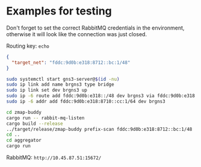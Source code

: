 # Examples for testing

Don't forget to set the correct RabbitMQ credentials in the environment, otherwise it will look like the
connection was just closed.

Routing key: `echo`

```json
{
  "target_net": "fddc:9d0b:e318:8712::bc:1/48"
}
```

```bash
sudo systemctl start gns3-server@$(id -nu)
sudo ip link add name brgns3 type bridge
sudo ip link set dev brgns3 up
sudo ip -6 route add fddc:9d0b:e318::/48 dev brgns3 via fddc:9d0b:e318:8710::bb:1 metric 3
sudo ip -6 addr add fddc:9d0b:e318:8710::cc:1/64 dev brgns3
```

```bash
cd zmap-buddy
cargo run -- rabbit-mq-listen
cargo build --release
../target/release/zmap-buddy prefix-scan fddc:9d0b:e318:8712::bc:1/48
cd ..
cd aggregator
cargo run
```

RabbitMQ: `http://10.45.87.51:15672/`
